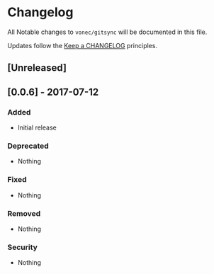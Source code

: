 # Changelog

All Notable changes to `vonec/gitsync` will be documented in this file.

Updates follow the [Keep a CHANGELOG](http://keepachangelog.com/) principles.

## [Unreleased]

## [0.0.6] - 2017-07-12
### Added
- Initial release

### Deprecated
- Nothing

### Fixed
- Nothing

### Removed
- Nothing

### Security
- Nothing
